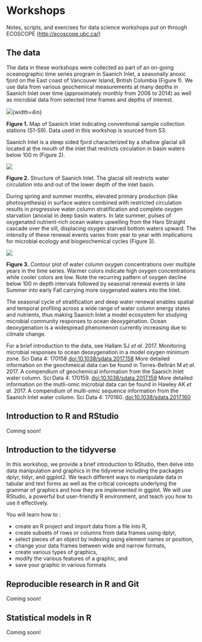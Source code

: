 # Workshops
Notes, scripts, and exercises for data science workshops put on through ECOSCOPE (http://ecoscope.ubc.ca/)

## The data
The data in these workshops were collected as part of an on-going oceanographic time series program in Saanich Inlet, a seasonally anoxic fjord on the East coast of Vancouver Island, British Columbia (Figure 1). We use data from various geochemical measurements at many depths in Saanich Inlet over time (approximately monthly from 2006 to 2014) as well as microbial data from selected time frames and depths of interest.

![](https://github.com/EDUCE-UBC/workshops/blob/master/images/Saanich.png){width=4in}

**Figure 1.** Map of Saanich Inlet indicating conventional sample collection stations (S1-S9). Data used in this workshop is sourced from S3.

Saanich Inlet is a steep sided fjord characterized by a shallow glacial sill located at the mouth of the inlet that restricts circulation in basin waters below 100 m (Figure 2).

![](https://github.com/EDUCE-UBC/workshops/blob/master/images/Inlet_structure.png)

**Figure 2.** Structure of Saanich Inlet. The glacial sill restricts water circulation into and out of the lower depth of the inlet basin.

During spring and summer months, elevated primary production (like photosynthesis) in surface waters combined with restricted circulation results in progressive water column stratification and complete oxygen starvation (anoxia) in deep basin waters. In late summer, pulses of oxygenated nutrient-rich ocean waters upwelling from the Haro Straight cascade over the sill, displacing oxygen starved bottom waters upward. The intensity of these renewal events varies from year to year with implications for microbial ecology and biogeochemical cycles (Figure 3). 

![](https://github.com/EDUCE-UBC/workshops/blob/master/images/oxygen_timeseries.png)

**Figure 3.** Contour plot of water column oxygen concentrations over multiple years in the time series. Warmer colors indicate high oxygen concentrations while cooler colors are low. Note the recurring pattern of oxygen decline below 100 m depth intervals followed by seasonal renewal events in late Summer into early Fall carrying more oxygenated waters into the Inlet. 

The seasonal cycle of stratification and deep water renewal enables spatial and temporal profiling across a wide range of water column energy states and nutrients, thus making Saanich Inlet a model ecosystem for studying microbial community responses to ocean deoxygenation. Ocean deoxygenation is a widespread phenomenon currently increasing due to climate change. 

For a brief introduction to the data, see Hallam SJ *et al*. 2017. Monitoring microbial responses to ocean deoxygenation in a model oxygen minimum zone. Sci Data 4: 170158 [doi:10.1038/sdata.2017.158](https://www.nature.com/articles/sdata2017158) More detailed information on the geochmeical data can be found in Torres-Beltrán M *et al*. 2017. A compendium of geochemical information from the Saanich Inlet water column. Sci Data 4: 170159. [doi:10.1038/sdata.2017.159](https://www.nature.com/articles/sdata2017159) More detailed information on the mutli-omic microbial data can be found in Hawley AK *et al*. 2017. A compendium of multi-omic sequence information from the Saanich Inlet water column. Sci Data 4: 170160. [doi:10.1038/sdata.2017.160](https://www.nature.com/articles/sdata2017160)



## Introduction to R and RStudio
Coming soon!


## Introduction to the tidyverse
In this workshop, we provide a brief introduction to RStudio, then delve into data manipulation and graphics in the tidyverse including the packages dplyr, tidyr, and ggplot2. We teach different ways to manipulate data in tabular and text forms as well as the critical concepts underlying the grammar of graphics and how they are implemented in ggplot. We will use RStudio, a powerful but user-friendly R environment, and teach you how to use it effectively.

You will learn how to :

* create an R project and import data from a file into R,
* create subsets of rows or columns from data frames using dplyr,
* select pieces of an object by indexing using element names or position,
* change your data frames between wide and narrow formats,
* create various types of graphics,
* modify the various features of a graphic, and
* save your graphic in various formats

## Reproducible research in R and Git
Coming soon!

## Statistical models in R
Coming soon!
